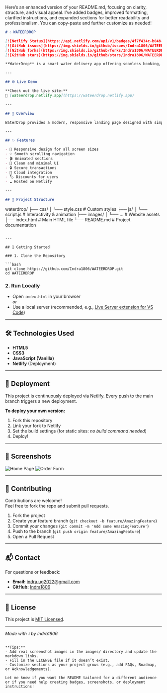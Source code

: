 Here’s an enhanced version of your README.md, focusing on clarity, structure, and visual appeal. I’ve added badges, improved formatting, clarified instructions, and expanded sections for better readability and professionalism. You can copy-paste and further customize as needed!

```markdown
# 💧 WATEERDROP

[![Netlify Status](https://api.netlify.com/api/v1/badges/4f7f434c-b048-4c4e-88cf-5dbc0f0f9fd4/deploy-status)](https://app.netlify.com/projects/wateerdrop/deploys)
[![GitHub issues](https://img.shields.io/github/issues/Indra1806/WATEERDROP.svg)](https://github.com/Indra1806/WATEERDROP/issues)
[![GitHub forks](https://img.shields.io/github/forks/Indra1806/WATEERDROP.svg)](https://github.com/Indra1806/WATEERDROP/network)
[![GitHub stars](https://img.shields.io/github/stars/Indra1806/WATEERDROP.svg)](https://github.com/Indra1806/WATEERDROP/stargazers)

**WaterDrop** is a smart water delivery app offering seamless booking, payment processing, and cloud integration. Users can order bottles (2L, 5L, 10L, 20L, 30L), schedule deliveries, and access discounts. The app features a minimalistic UI, smooth animations, and secure transactions.

---

## 🌐 Live Demo

**Check out the live site:**  
🔗 [wateerdrop.netlify.app](https://wateerdrop.netlify.app)

---

## 📄 Overview

WaterDrop provides a modern, responsive landing page designed with simplicity and elegance in mind. Built with **HTML**, **CSS**, and **JavaScript**, it ensures a seamless experience across all devices.

---

## ✨ Features

- 🚀 Responsive design for all screen sizes
- 💡 Smooth scrolling navigation
- 🎬 Animated sections
- 🧼 Clean and minimal UI
- 🔒 Secure transactions
- 🔄 Cloud integration
- 🏷️ Discounts for users
- ☁️ Hosted on Netlify

---

## 📁 Project Structure

```
waterdrop/
├── css/
│   └── style.css        # Custom styles
├── js/
│   └── script.js        # Interactivity & animation
├── images/
│   └── ...              # Website assets
├── index.html           # Main HTML file
└── README.md            # Project documentation
```

---

## 🚀 Getting Started

### 1. Clone the Repository

```bash
git clone https://github.com/Indra1806/WATEERDROP.git
cd WATEERDROP
```

### 2. Run Locally

- Open `index.html` in your browser  
  *or*  
- Use a local server (recommended, e.g., [Live Server extension for VS Code](https://marketplace.visualstudio.com/items?itemName=ritwickdey.LiveServer))

---

## 🛠 Technologies Used

- **HTML5**
- **CSS3**
- **JavaScript (Vanilla)**
- **Netlify** (Deployment)

---

## 🧪 Deployment

This project is continuously deployed via Netlify. Every push to the main branch triggers a new deployment.

**To deploy your own version:**

1. Fork this repository
2. Link your fork to Netlify
3. Set the build settings (for static sites: _no build command needed_)
4. Deploy!

---

## 📸 Screenshots

<!-- Add actual screenshots by replacing the links below -->
![Home Page](images/screenshot-home.png)
![Order Form](images/screenshot-order.png)

---

## 🤝 Contributing

Contributions are welcome!  
Feel free to fork the repo and submit pull requests.

1. Fork the project
2. Create your feature branch (`git checkout -b feature/AmazingFeature`)
3. Commit your changes (`git commit -m 'Add some AmazingFeature'`)
4. Push to the branch (`git push origin feature/AmazingFeature`)
5. Open a Pull Request

---

## 📬 Contact

For questions or feedback:

- **Email:** [indra.ug2022@gmail.com](mailto:indra.ug2022@gmail.com)
- **GitHub:** [Indra1806](https://github.com/Indra1806)

---

## 📝 License

This project is [MIT Licensed](LICENSE).

---

*Made with 💧 by Indra1806*
```

**Tips:**
- Add real screenshot images in the images/ directory and update the markdown links.
- Fill in the LICENSE file if it doesn’t exist.
- Customize sections as your project grows (e.g., add FAQs, Roadmap, or Acknowledgements).

Let me know if you want the README tailored for a different audience or if you need help creating badges, screenshots, or deployment instructions!
